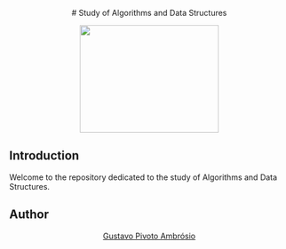 <p align="center">
# Study of Algorithms and Data Structures

<p align="center">
  <img width="250" height="194" src="https://logospng.org/download/c-plus-plus/c-plus-plus-256.png">
</p>

## Introduction

Welcome to the repository dedicated to the study of Algorithms and Data Structures.

## Author

<p align="center">
 <a href="https://github.com/GustavoPivoto">Gustavo Pivoto Ambrósio</a>
</p>
